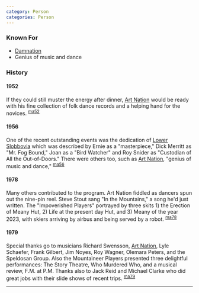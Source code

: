 ```yaml
---
category: Person
categories: Person
---
```


### Known For

- [Damnation](Damnation)
- Genius of music and dance

### History

#### 1952

If they could still muster the energy after dinner, [Art Nation](Art-Nation) would be ready with his fine collection of folk dance records and a helping hand for the novices. <sup>[ma52][]</sup>

#### 1956

One of the recent outstanding events was the dedication of [Lower Slobbovia](Lower-Slobbovia) which was described by Ernie as a "masterpiece," Dick Merritt as "Mr. Fog Bound," Joan as a "Bird Watcher" and Roy Snider as "Custodian of All the Out-of-Doors." There were others too, such as [Art Nation](Art-Nation), "genius of music and dance," <sup>[ma56][]</sup>

#### 1978

Many others contributed to the program. Art Nation fiddled as dancers spun out the nine-pin reel. Steve Stout sang "In the Mountains," a song he'd just written. The "Impoverished Players" portrayed by three skits 1) the Erection of Meany Hut, 2) Life at the present day Hut, and 3) Meany of the year 2023, with skiers arriving by airbus and being served by a robot. <sup>[ma78][]</sup>

#### 1979

Special thanks go to musicians Richard Swensson, [Art Nation](Art-Nation), Lyle Schaefer, Frank Gilbert, Jim Noyes, Roy Wagner, Olemara Peters, and the Speldosan Group. Also the Mountaineer Players presented three delightful performances: The Story Theatre, Who Murdered Who, and a musical review, F.M. at P.M. Thanks also to Jack Reid and Michael Clarke who did great jobs with their slide shows of recent trips. <sup>[ma79][]</sup>

---

[ma52]: Mountaineer-Annual#1952
[ma56]: Mountaineer-Annual#1956
[ma78]: Mountaineer-Annual#1978
[ma79]: Mountaineer-Annual#1979
